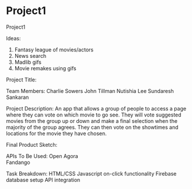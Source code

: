 # Project1
Project1


Ideas:
1. Fantasy league of movies/actors
2. News search
3. Madlib gifs
4. Movie remakes using gifs


Project Title:

Team Members: 
Charlie Sowers
John Tillman
Nutishia Lee
Sundaresh Sankaran


Project Description:
An app that allows a group of people to access a page where they can vote on which movie to go see. They will vote suggested movies from the group up or down and make a final selection when the majority of the group agrees. They can then vote on the showtimes and locations for the movie they have chosen. 


Final Product Sketch:


APIs To Be Used:
Open Agora  
Fandango  

Task Breakdown:
HTML/CSS
Javascript on-click functionality
Firebase database setup
API integration
